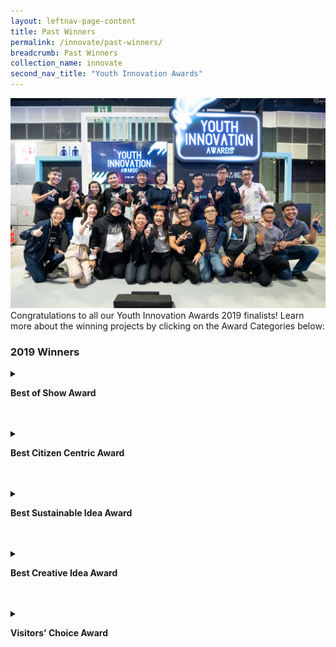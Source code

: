 ```yaml
---
layout: leftnav-page-content
title: Past Winners
permalink: /innovate/past-winners/
breadcrumb: Past Winners
collection_name: innovate
second_nav_title: "Youth Innovation Awards"
---
```


![1](/images/innovate/yia/yia-7.jpg)<br>
Congratulations to all our Youth Innovation Awards 2019 finalists! Learn more about the winning projects by clicking on the Award Categories below:

### 2019 Winners

<details>
  <summary><p><b>Best of Show Award</b></p></summary>
   <p><img src="/images/innovate/yia/YIAlogo_190508_BestOfShow.png" alt="4" style="float:left;width:266px;height:310px;margin:0px 20px"></p><br><br><br><br>Overall best for being the most impactful on the way citizens’ work, live and play<br><br><br><br>
    <br><b>Team Whizz from Nanyang Technological University</b>
  <p><img src="/images/innovate/yia/whizz.jpg" alt="5"></p>
  <p>Project Description: <br>
On-demand autonomous e-scooter service with self-redistributing, orientating, parking and charging features.</p> 
  </details>
<br>
<br>
  <details>
  <summary><p><b>Best Citizen Centric Award</b></p></summary>
   <p><img src="/images/innovate/yia/YIAlogo_190508_BestCitizenCentric.png" alt="4" style="float:left;width:266px;height:310px;margin:0px 20px"></p><br><br><br><br>Overall best for being the most impactful on the way citizens’ work, live and play<br><br><br><br>
   <p><b>Team Aqua Check from University of Santa Carlos</b></p>
  <img src="/images/innovate/yia/aquacheck.jpg" alt="1">
  <p>Project Description: <br>
Water contamination detection mobile application that equips users with the ability to check water for contamination. The mobile application recognises different types of bacteria by uploading a microscopic photo of water sample onto the app's cloud database.</p> 
  </details>
<br>
<br>
<details>
  <summary><p><b>Best Sustainable Idea Award</b></p></summary>
   <p><img src="/images/innovate/yia/YIAlogo_190508_BestSustainableIdea.png" alt="4" style="float:left;width:266px;height:310px;margin:0px 20px"></p><br><br><br><br>Most promising product, service, process or platform which has the potential to be sustainable in the long run.<br><br><br><br>
    <br><b>Team Scoltech from University of Malaya</b>
  <img src="/images/innovate/yia/scoltech.jpg" alt="1">
  Project description:<br>
A portable device that can detect scoliosis. The device is able to provide accurate digital reading using an accelerometer and rotary encoder, and thus eliminate the need for repeated x-ray scanning for routine measurement.
  </details>
<br>
<br>
<details>
  <summary><p><b>Best Creative Idea Award</b></p></summary>
 <p><img src="/images/innovate/yia/YIAlogo_190508_BestCreativeIdea.png" alt="4" style="float:left;width:266px;height:310px;margin:0px 20px"></p><br><br><br><br>Demonstrates a creative and unique usage of technology incorporated in the prototype or has developed a prototype that is truly unique.<br><br><br><br>
    <br><b>Team Robocoach from University of Hong Kong</b>
  <img src="/images/innovate/yia/robocoach.jpg" alt="1">
  Project Description:<br>
Assistive coaching for yoga and golf through AI, computer vision, and deep learning. Robocoach is able to analyse a user posture and provide feedback to help them improve their performance.
  </details>
<br>
<br>
<details>
  <summary><p><b>Visitors' Choice Award</b></p></summary>
 <p><img src="/images/innovate/yia/YIAlogo_190508_VisitorsChoiceAward.png" alt="4" style="float:left;width:266px;height:310px;margin:0px 20px"></p><br><br><br><br>A favourite among visitors; presented to the crowd’s favourite via online and onsite voting<br><br><br><br>
    <br><b>Team Whizz from Nanyang Technological University</b>
  <img src="/images/innovate/yia/whizz2.jpg" alt="1">
  Project Description:<br>
On-demand autonomous e-scooter service with self-redistributing, orientating, parking and charging features. 
  </details>
